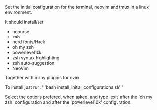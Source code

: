 Set the initial configuration for the terminal, neovim and tmux in a linux environment.

It should install/set:
- ncourse
- zsh
- nerd fonts/Hack
- oh my zsh
- powerlevel10k
- zsh syntax highlighting
- zsh auto-suggestion
- NeoVim

Together with many plugins for nvim.

To install just run:
'''bash install_initial_configurations.sh'''

Select the options prefered, when asked, and type 'exit' after the 'oh my zsh' configuration and after the 'powerlevel10k' configuration.
